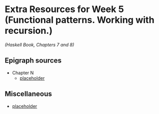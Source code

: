 # Extra Resources for Week 5 (Functional patterns. Working with recursion.)
*(Haskell Book, Chapters 7 and 8)*

## Epigraph sources

- Chapter N
  - [placeholder](url)

## Miscellaneous

- [placeholder](url)
